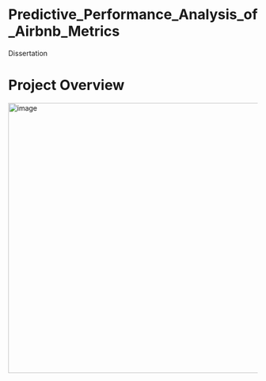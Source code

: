 
# Predictive_Performance_Analysis_of_Airbnb_Metrics
Dissertation
# Project Overview
<img width="863" height="547" alt="image" src="https://github.com/user-attachments/assets/99722323-1c67-4166-83ce-a573215987f5" />
